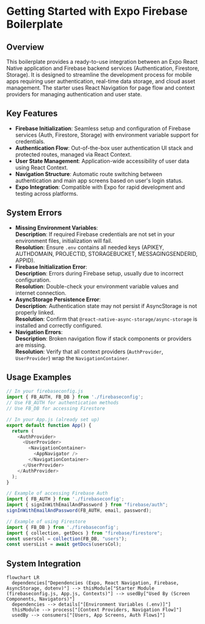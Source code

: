 # Getting Started with Expo Firebase Boilerplate

## Overview
This boilerplate provides a ready-to-use integration between an Expo React Native application and Firebase backend services (Authentication, Firestore, Storage). It is designed to streamline the development process for mobile apps requiring user authentication, real-time data storage, and cloud asset management. The starter uses React Navigation for page flow and context providers for managing authentication and user state.

## Key Features
- **Firebase Initialization**: Seamless setup and configuration of Firebase services (Auth, Firestore, Storage) with environment variable support for credentials.
- **Authentication Flow**: Out-of-the-box user authentication UI stack and protected routes, managed via React Context.
- **User State Management**: Application-wide accessibility of user data using React Context.
- **Navigation Structure**: Automatic route switching between authentication and main app screens based on user's login status.
- **Expo Integration**: Compatible with Expo for rapid development and testing across platforms.

## System Errors
- **Missing Environment Variables**:  
  **Description**: If required Firebase credentials are not set in your environment files, initialization will fail.  
  **Resolution**: Ensure `.env` contains all needed keys (APIKEY, AUTHDOMAIN, PROJECTID, STORAGEBUCKET, MESSAGINGSENDERID, APPID).
- **Firebase Initialization Error**:  
  **Description**: Errors during Firebase setup, usually due to incorrect configuration.  
  **Resolution**: Double-check your environment variable values and internet connection.
- **AsyncStorage Persistence Error**:  
  **Description**: Authentication state may not persist if AsyncStorage is not properly linked.  
  **Resolution**: Confirm that `@react-native-async-storage/async-storage` is installed and correctly configured.
- **Navigation Errors**:  
  **Description**: Broken navigation flow if stack components or providers are missing.  
  **Resolution**: Verify that all context providers (`AuthProvider`, `UserProvider`) wrap the `NavigationContainer`.

## Usage Examples

```javascript
// In your firebaseconfig.js
import { FB_AUTH, FB_DB } from './firebaseconfig';
// Use FB_AUTH for authentication methods
// Use FB_DB for accessing Firestore

// In your App.js (already set up)
export default function App() {
  return (
    <AuthProvider>
      <UserProvider>
        <NavigationContainer>
          <AppNavigator />
        </NavigationContainer>
      </UserProvider>
    </AuthProvider>
  );
}

// Example of accessing Firebase Auth
import { FB_AUTH } from './firebaseconfig';
import { signInWithEmailAndPassword } from "firebase/auth";
signInWithEmailAndPassword(FB_AUTH, email, password);

// Example of using Firestore
import { FB_DB } from './firebaseconfig';
import { collection, getDocs } from "firebase/firestore";
const usersCol = collection(FB_DB, "users");
const usersList = await getDocs(usersCol);
```

## System Integration

```mermaid
flowchart LR
  dependencies["Dependencies (Expo, React Navigation, Firebase, AsyncStorage, dotenv)"] --> thisModule["Starter Module (firebaseconfig.js, App.js, Contexts)"] --> usedBy["Used By (Screen Components, Navigators)"]
  dependencies --> details["[Environment Variables (.env)]"]
  thisModule --> process["[Context Providers, Navigation Flow]"]
  usedBy --> consumers["[Users, App Screens, Auth Flows]"]
```

